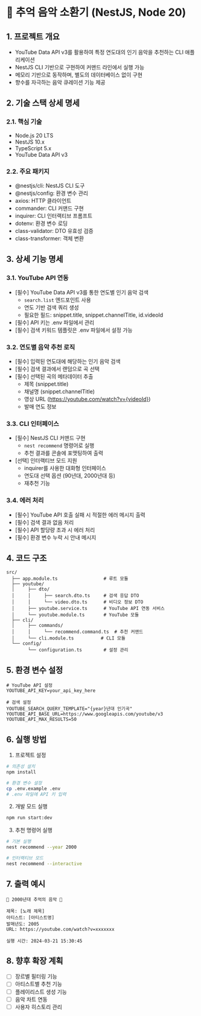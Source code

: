 # 🎵 추억 음악 소환기 (NestJS, Node 20)

## 1. 프로젝트 개요
- YouTube Data API v3를 활용하여 특정 연도대의 인기 음악을 추천하는 CLI 애플리케이션
- NestJS CLI 기반으로 구현하여 커맨드 라인에서 실행 가능
- 메모리 기반으로 동작하며, 별도의 데이터베이스 없이 구현
- 향수를 자극하는 음악 큐레이션 기능 제공

## 2. 기술 스택 상세 명세

### 2.1. 핵심 기술
- Node.js 20 LTS
- NestJS 10.x
- TypeScript 5.x
- YouTube Data API v3

### 2.2. 주요 패키지
- @nestjs/cli: NestJS CLI 도구
- @nestjs/config: 환경 변수 관리
- axios: HTTP 클라이언트
- commander: CLI 커맨드 구현
- inquirer: CLI 인터랙티브 프롬프트
- dotenv: 환경 변수 로딩
- class-validator: DTO 유효성 검증
- class-transformer: 객체 변환

## 3. 상세 기능 명세

### 3.1. YouTube API 연동
- [필수] YouTube Data API v3를 통한 연도별 인기 음악 검색
  - `search.list` 엔드포인트 사용
  - 연도 기반 검색 쿼리 생성
  - 필요한 필드: snippet.title, snippet.channelTitle, id.videoId
- [필수] API 키는 .env 파일에서 관리
- [필수] 검색 키워드 템플릿은 .env 파일에서 설정 가능

### 3.2. 연도별 음악 추천 로직
- [필수] 입력된 연도대에 해당하는 인기 음악 검색
- [필수] 검색 결과에서 랜덤으로 곡 선택
- [필수] 선택된 곡의 메타데이터 추출
  - 제목 (snippet.title)
  - 채널명 (snippet.channelTitle)
  - 영상 URL (https://youtube.com/watch?v={videoId})
  - 발매 연도 정보

### 3.3. CLI 인터페이스
- [필수] NestJS CLI 커맨드 구현
  - `nest recommend` 명령어로 실행
  - 추천 결과를 콘솔에 포맷팅하여 출력
- [선택] 인터랙티브 모드 지원
  - inquirer를 사용한 대화형 인터페이스
  - 연도대 선택 옵션 (90년대, 2000년대 등)
  - 재추천 기능

### 3.4. 에러 처리
- [필수] YouTube API 호출 실패 시 적절한 에러 메시지 출력
- [필수] 검색 결과 없음 처리
- [필수] API 할당량 초과 시 에러 처리
- [필수] 환경 변수 누락 시 안내 메시지

## 4. 코드 구조

```
src/
  ├── app.module.ts                 # 루트 모듈
  ├── youtube/
  │     ├── dto/
  │     │     ├── search.dto.ts     # 검색 응답 DTO
  │     │     └── video.dto.ts      # 비디오 정보 DTO
  │     ├── youtube.service.ts      # YouTube API 연동 서비스
  │     └── youtube.module.ts       # YouTube 모듈
  ├── cli/
  │     ├── commands/
  │     │     └── recommend.command.ts  # 추천 커맨드
  │     └── cli.module.ts          # CLI 모듈
  └── config/
        └── configuration.ts        # 설정 관리
```

## 5. 환경 변수 설정

```env
# YouTube API 설정
YOUTUBE_API_KEY=your_api_key_here

# 검색 설정
YOUTUBE_SEARCH_QUERY_TEMPLATE="{year}년대 인기곡"
YOUTUBE_API_BASE_URL=https://www.googleapis.com/youtube/v3
YOUTUBE_API_MAX_RESULTS=50
```

## 6. 실행 방법

1. 프로젝트 설정
```bash
# 의존성 설치
npm install

# 환경 변수 설정
cp .env.example .env
# .env 파일에 API 키 입력
```

2. 개발 모드 실행
```bash
npm run start:dev
```

3. 추천 명령어 실행
```bash
# 기본 실행
nest recommend --year 2000

# 인터랙티브 모드
nest recommend --interactive
```

## 7. 출력 예시

```
🎵 2000년대 추억의 음악 🎵

제목: [노래 제목]
아티스트: [아티스트명]
발매년도: 2005
URL: https://youtube.com/watch?v=xxxxxxx

실행 시간: 2024-03-21 15:30:45
```

## 8. 향후 확장 계획
- [ ] 장르별 필터링 기능
- [ ] 아티스트별 추천 기능
- [ ] 플레이리스트 생성 기능
- [ ] 음악 차트 연동
- [ ] 사용자 히스토리 관리 